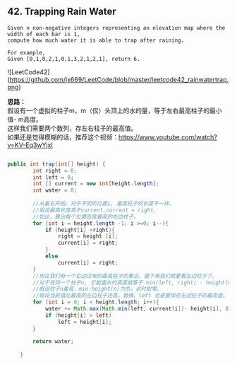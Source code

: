 ## 42. Trapping Rain Water

	Given n non-negative integers representing an elevation map where the width of each bar is 1, 
	compute how much water it is able to trap after raining.

	For example, 
	Given [0,1,0,2,1,0,1,3,2,1,2,1], return 6.

![LeetCode42]
(https://github.com/jx669/LeetCode/blob/master/leetcode42_rainwatertrap.png)

**思路：** <br>
假设有一个虚拟的柱子m，m（仅）头顶上的水的量，等于左右最高柱子的最小值- m高度。<br>
这样我们需要两个数列，存左右柱子的最高值。<br>
如果还是觉得模糊的话，推荐这个视频：https://www.youtube.com/watch?v=KV-Eq3wYjxI

```java

public int trap(int[] height) {
		int right = 0;
		int left = 0;
		int [] current = new int[height.length];
		int water = 0;
		
		//从最右开始，对于不同的位置i, 最高柱子的长度不一样。
		//假设最高长度高于current,current = right.
		//如此，算出每个位置而言最高的右边柱子。
		for (int i = height.length -1; i >=0; i--){
			if (height[i] >right){
				right = height [i];
				current[i] = right;
			}
			else
				current[i] = right;
		}
		//现在我们有一个右边过来的最高柱子的集合。接下来我们就要看左边柱子了。
		//对于任何一个柱子n, 它能盛水的高度就等于 min(left, right) - height(n)
		//假设柱子n最高，min-height(n)为负，这时取零。
		//假设当前值比最高的左边柱子还高，替换。left 也是要保存左边柱子的最高值。
		for (int i = 0; i < height.length; i++){
			water += Math.max(Math.min(left, current[i])- height[i], 0); //从最左边开始，算出water面积。
			if (height[i] > left)
				left = height[i]; 
		}
	
		return water; 
		
	}